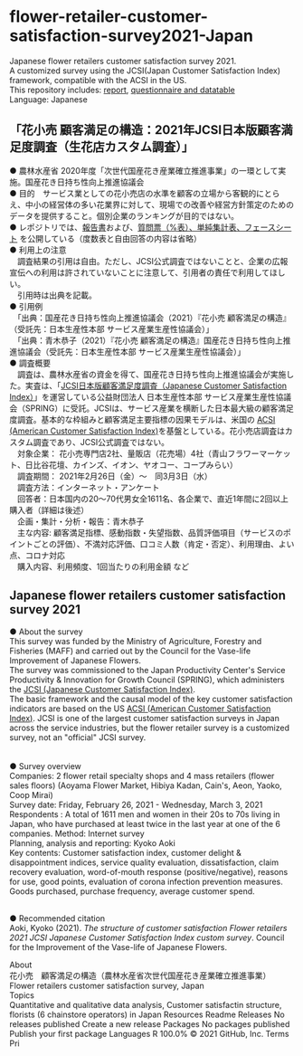 # flower-retailer-customer-satisfaction-survey2021-Japan  
Japanese flower retailers customer satisfaction survey 2021.  
A customized survey using the JCSI(Japan Customer Satisfaction Index) framework, compatible with the ACSI in the US.  
This repository includes: [report](https://github.com/gerdaresearch/flower-retailer-customer-satisfaction-survey2021-Japan/blob/main/JCSI_consumer_satisfaction_survey_REPORT_flower_retailer_2021.pdf), [questionnaire and datatable](https://github.com/gerdaresearch/flower-retailer-customer-satisfaction-survey2021-Japan/blob/main/JCSI_consumer_satisfaction_survey_TABLE_flower_retailer_2021.pdf)   
Language: Japanese 
<br>

## 「花小売 顧客満足の構造：2021年JCSI日本版顧客満足度調査（生花店カスタム調査）」  
● 農林水産省 2020年度「次世代国産花き産業確立推進事業」の一環として実施。国産花き日持ち性向上推進協議会  
● 目的　サービス業としての花小売店の水準を顧客の立場から客観的にとらえ、中小の経営体の多い花業界に対して、現場での改善や経営方針策定のためのデータを提供すること。個別企業のランキングが目的ではない。  
● レポジトリでは、[報告書](https://github.com/gerdaresearch/flower-retailer-customer-satisfaction-survey2021-Japan/blob/main/JCSI_consumer_satisfaction_survey_REPORT_flower_retailer_2021.pdf)および、[質問票（%表）、単純集計表、フェースシート](https://github.com/gerdaresearch/flower-retailer-customer-satisfaction-survey2021-Japan/blob/main/JCSI_consumer_satisfaction_survey_TABLE_flower_retailer_2021.pdf) を公開している（度数表と自由回答の内容は省略）  
● 利用上の注意  
　調査結果の引用は自由。ただし、JCSI公式調査ではないことと、企業の広報宣伝への利用は許されていないことに注意して、引用者の責任で利用してほしい。  
　引用時は出典を記載。  
● 引用例  
　「出典：国産花き日持ち性向上推進協議会（2021）『花小売 顧客満足の構造』（受託先：日本生産性本部 サービス産業生産性協議会）」  
　「出典：青木恭子（2021）『花小売 顧客満足の構造』国産花き日持ち性向上推進協議会（受託先：日本生産性本部 サービス産業生産性協議会）」  
● 調査概要  
　調査は、農林水産省の資金を得て、国産花き日持ち性向上推進協議会が実施した。実査は、「[JCSI日本版顧客満足度調査（Japanese Customer Satisfaction Index）](https://www.jpc-net.jp/research/jcsi/)」を運営している公益財団法人 日本生産性本部 サービス産業生産性協議会（SPRING）に受託。JCSIは、サービス産業を横断した日本最大級の顧客満足度調査。基本的な枠組みと顧客満足主要指標の因果モデルは、米国の [ACSI (American Customer Satisfaction Index)](https://www.theacsi.org/)を基盤としている。花小売店調査はカスタム調査であり、JCSI公式調査ではない。  
　対象企業： 花小売専門店2社、量販店（花売場）4社（青山フラワーマーケット、日比谷花壇、カインズ、イオン、ヤオコー、コープみらい）  
　調査期間：	2021年2月26日（金）～　同3月3日（水）  
　調査方法：インターネット・アンケート  
　回答者：日本国内の20～70代男女全1611名、各企業で、直近1年間に2回以上購入者（詳細は後述）  
　企画・集計・分析・報告：青木恭子  
　主な内容: 顧客満足指標、感動指数・失望指数、品質評価項目（サービスのポイントごとの評価）、不満対応評価、口コミ人数（肯定・否定）、利用理由、よい点、コロナ対応  
　購入内容、利用頻度、1回当たりの利用金額 など　　
<br>

## Japanese flower retailers customer satisfaction survey 2021  
● About the survey  
This survey was funded by the Ministry of Agriculture, Forestry and Fisheries (MAFF) and carried out by the Council for the Vase-life Improvement of Japanese Flowers.  
The survey was commissioned to the Japan Productivity Center's Service Productivity & Innovation for Growth Council (SPRING), which administers the [JCSI (Japanese Customer Satisfaction Index)](https://www.jpc-net.jp/research/jcsi/).   
The basic framework and the causal model of the key customer satisfaction indicators are based on the US [ACSI (American Customer Satisfaction Index)](https://www.theacsi.org/). 
JCSI is one of the largest customer satisfaction surveys in Japan across the service industries, but the flower retailer survey is a customized survey, not an "official" JCSI survey.  
<br>  
● Survey overview  
Companies: 2 flower retail specialty shops and 4 mass retailers (flower sales floors) (Aoyama Flower Market, Hibiya Kadan, Cain's, Aeon, Yaoko, Coop Mirai)  
Survey date: Friday, February 26, 2021 - Wednesday, March 3, 2021  
Respondents :  A total of 1611 men and women in their 20s to 70s living in Japan, who have purchased at least twice in the last year at one of the 6 companies. 
Method: Internet survey  
Planning, analysis and reporting: Kyoko Aoki  
Key contents: Customer satisfaction index, customer delight & disappointment indices, service quality evaluation, dissatisfaction, claim recovery  evaluation, word-of-mouth response (positive/negative), reasons for use, good points, evaluation of corona infection prevention measures.   Goods purchased, purchase frequency, average customer spend.  
<br>

● Recommended citation  
Aoki, Kyoko (2021). *The structure of customer satisfaction Flower retailers 2021 JCSI Japanese Customer Satisfaction Index custom survey*. Council for the Improvement of the Vase-life of Japanese Flowers.  
 

About  
花小売　顧客満足の構造（農林水産省次世代国産花き産業確立推進事業）Flower retailers customer satisfaction survey, Japan  
Topics  
Quantitative and qualitative data analysis, Customer satisfactin structure, florists (6 chainstore operators) in Japan 
Resources
 Readme
Releases
No releases published
Create a new release
Packages
No packages published
Publish your first package
Languages
R
100.0%
© 2021 GitHub, Inc.
Terms
Pri
